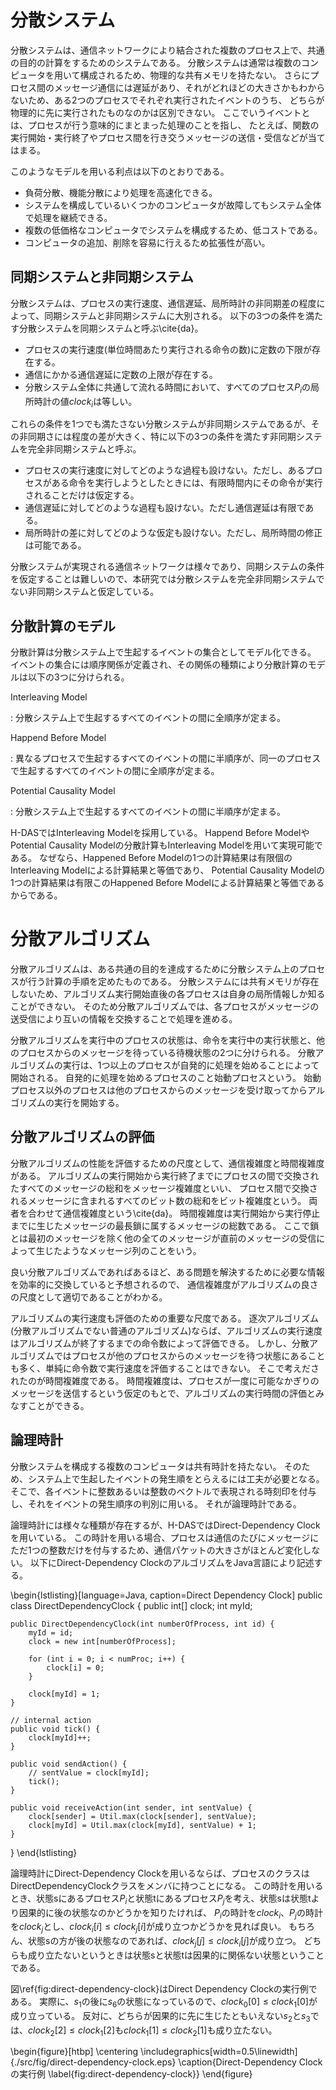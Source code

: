 # 分散システム

分散システムは、通信ネットワークにより結合された複数のプロセス上で、共通の目的の計算をするためのシステムである。
分散システムは通常は複数のコンピュータを用いて構成されるため、物理的な共有メモリを持たない。
さらにプロセス間のメッセージ通信には遅延があり、それがどれほどの大きさかもわからないため、ある2つのプロセスでそれぞれ実行されたイベントのうち、
どちらが物理的に先に実行されたものなのかは区別できない。
ここでいうイベントとは、プロセスが行う意味的にまとまった処理のことを指し、
たとえば、関数の実行開始・実行終了やプロセス間を行き交うメッセージの送信・受信などが当てはまる。

このようなモデルを用いる利点は以下のとおりである。

- 負荷分散、機能分散により処理を高速化できる。
- システムを構成しているいくつかのコンピュータが故障してもシステム全体で処理を継続できる。
- 複数の低価格なコンピュータでシステムを構成するため、低コストである。
- コンピュータの追加、削除を容易に行えるため拡張性が高い。

## 同期システムと非同期システム

分散システムは、プロセスの実行速度、通信遅延、局所時計の非同期差の程度によって、同期システムと非同期システムに大別される。
以下の3つの条件を満たす分散システムを同期システムと呼ぶ\cite{da}。

- プロセスの実行速度(単位時間あたり実行される命令の数)に定数の下限が存在する。
- 通信にかかる通信遅延に定数の上限が存在する。
- 分散システム全体に共通して流れる時間において、すべてのプロセス$P_i$の局所時計の値$clock_i$は等しい。

これらの条件を1つでも満たさない分散システムが非同期システムであるが、その非同期さには程度の差が大きく、特に以下の3つの条件を満たす非同期システムを完全非同期システムと呼ぶ。

- プロセスの実行速度に対してどのような過程も設けない。ただし、あるプロセスがある命令を実行しようとしたときには、有限時間内にその命令が実行されることだけは仮定する。
- 通信遅延に対してどのような過程も設けない。ただし通信遅延は有限である。
- 局所時計の差に対してどのような仮定も設けない。ただし、局所時間の修正は可能である。

分散システムが実現される通信ネットワークは様々であり、同期システムの条件を仮定することは難しいので、本研究では分散システムを完全非同期システムでない非同期システムと仮定している。

<!-- H-DASの非同期さの度合いについて明示したほうが良い -->
<!--
H-DASの分散システムの非同期さは以下のように特徴づけられると思う。

- プロセスの実行速度は通信遅延のあるメッセージ送配に対して非常に高速だと仮定し、ユーザが指定したイベントは瞬時に実行開始し、終了する(ユーザが指定しないイベントは指定されるまで実行されない)。
- 通信にかかる通信遅延に定数の上限が存在する。
- 局所時計の差に対してどのような仮定も設けない。ただし、局所時間の修正は可能である。

この理解は正しいか？
-->

## 分散計算のモデル

分散計算は分散システム上で生起するイベントの集合としてモデル化できる。
イベントの集合には順序関係が定義され、その関係の種類により分散計算のモデルは以下の3つに分けられる。

Interleaving Model

: 分散システム上で生起するすべてのイベントの間に全順序が定まる。

Happend Before Model

: 異なるプロセスで生起するすべてのイベントの間に半順序が、同一のプロセスで生起するすべてのイベントの間に全順序が定まる。

Potential Causality Model

: 分散システム上で生起するすべてのイベントの間に半順序が定まる。

H-DASではInterleaving Modelを採用している。
Happend Before ModelやPotential Causality Modelの分散計算もInterleaving Modelを用いて実現可能である。
なぜなら、Happened Before Modelの1つの計算結果は有限個のInterleaving Modelによる計算結果と等価であり、
Potential Causality Modelの1つの計算結果は有限このHappened Before Modelによる計算結果と等価であるからである。

<!-- 等価な理由が謎、あとInterleaving Modelがユーザにどう関係するのか明示するべき -->

# 分散アルゴリズム

分散アルゴリズムは、ある共通の目的を達成するために分散システム上のプロセスが行う計算の手順を定めたものである。
分散システムには共有メモリが存在しないため、アルゴリズム実行開始直後の各プロセスは自身の局所情報しか知ることができない。
そのため分散アルゴリズムでは、各プロセスがメッセージの送受信により互いの情報を交換することで処理を進める。

分散アルゴリズムを実行中のプロセスの状態は、命令を実行中の実行状態と、他のプロセスからのメッセージを待っている待機状態の2つに分けられる。
分散アルゴリズムの実行は、1つ以上のプロセスが自発的に処理を始めることによって開始される。
自発的に処理を始めるプロセスのこと始動プロセスという。
始動プロセス以外のプロセスは他のプロセスからのメッセージを受け取ってからアルゴリズムの実行を開始する。

## 分散アルゴリズムの評価

分散アルゴリズムの性能を評価するための尺度として、通信複雑度と時間複雑度がある。
アルゴリズムの実行開始から実行終了までにプロセスの間で交換されたすべてのメッセージの総和をメッセージ複雑度といい、
プロセス間で交換されるメッセージに含まれるすべてのビット数の総和をビット複雑度という。
両者を合わせて通信複雑度という\cite{da}。
時間複雑度は実行開始から実行停止までに生じたメッセージの最長鎖に属するメッセージの総数である。
ここで鎖とは最初のメッセージを除く他の全てのメッセージが直前のメッセージの受信によって生じたようなメッセージ列のことをいう。

良い分散アルゴリズムであればあるほど、ある問題を解決するために必要な情報を効率的に交換していると予想されるので、
通信複雑度がアルゴリズムの良さの尺度として適切であることがわかる。

アルゴリズムの実行速度も評価のための重要な尺度である。
逐次アルゴリズム(分散アルゴリズムでない普通のアルゴリズム)ならば、アルゴリズムの実行速度はアルゴリズムが終了するまでの命令数によって評価できる。
しかし、分散アルゴリズムではプロセスが他のプロセスからのメッセージを待つ状態にあることも多く、単純に命令数で実行速度を評価することはできない。
そこで考えだされたのが時間複雑度である。
時間複雑度は、プロセスが一度に可能なかぎりのメッセージを送信するという仮定のもとで、アルゴリズムの実行時間の評価とみなすことができる。

## 論理時計

分散システムを構成する複数のコンピュータは共有時計を持たない。
そのため、システム上で生起したイベントの発生順をとらえるには工夫が必要となる。
そこで、各イベントに整数あるいは整数のベクトルで表現される時刻印を付与し、それをイベントの発生順序の判別に用いる。
それが論理時計である。

論理時計には様々な種類が存在するが、H-DASではDirect-Dependency Clockを用いている。
この時計を用いる場合、プロセスは通信のたびにメッセージにただ1つの整数だけを付与するため、通信パケットの大きさがほとんど変化しない。
以下にDirect-Dependency ClockのアルゴリズムをJava言語により記述する。

<!-- https://books.google.co.jp/books?id=2pKCnc6-UAEC -->

\begin{lstlisting}[language=Java, caption=Direct Dependency Clock]
public class DirectDependencyClock {
	public int[] clock;
	int myId;
	
	public DirectDependencyClock(int numberOfProcess, int id) {
		myId = id;
		clock = new int[numberOfProcess];
	
		for (int i = 0; i < numProc; i++) {
			clock[i] = 0;
		}
		
		clock[myId] = 1;
	}
	
	// internal action
	public void tick() {
		clock[myId]++;
	}
	
	public void sendAction() {
		// sentValue = clock[myId];
		tick();
	}
	
	public void receiveAction(int sender, int sentValue) {
		clock[sender] = Util.max(clock[sender], sentValue);
		clock[myId] = Util.max(clock[myId], sentValue) + 1;
	}		
}
\end{lstlisting}

論理時計にDirect-Dependency Clockを用いるならば、プロセスのクラスはDirectDependencyClockクラスをメンバに持つことになる。
この時計を用いるとき、状態sにあるプロセス$P_i$と状態tにあるプロセス$P_j$を考え、状態sは状態tより因果的に後の状態なのかどうかを知りたければ、
$P_i$の時計を$clock_i$、$P_j$の時計を$clock_j$とし、$clock_i[i] \le clock_j[i]$が成り立つかどうかを見れば良い。
もちろん、状態sの方が後の状態なのであれば、$clock_j[j] \le clock_i[j]$が成り立つ。
どちらも成り立たないというときは状態sと状態tは因果的に関係ない状態ということである。

<!-- わかりにくい -->

図\ref{fig:direct-dependency-clock}はDirect Dependency Clockの実行例である。
実際に、$s_1$の後に$s_6$の状態になっているので、$clock_0[0] \le clock_1[0]$が成り立っている。
反対に、どちらが因果的に先に生じたともいえない$s_2$と$s_3$では、$clock_2[2] \le clock_1[2]$も$clock_1[1] \le clock_2[1]$も成り立たない。

\begin{figure}[htbp]
	\centering
	\includegraphics[width=0.5\linewidth]{./src/fig/direct-dependency-clock.eps}
	\caption{Direct-Dependency Clockの実行例 \label{fig:direct-dependency-clock}}
\end{figure}
